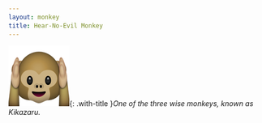 ```yaml
---
layout: monkey
title: Hear-No-Evil Monkey
---
```

![Kikazaru](/images/monkeys/kikazaru.png){: .with-title }*One of the three wise monkeys, known as Kikazaru.*
